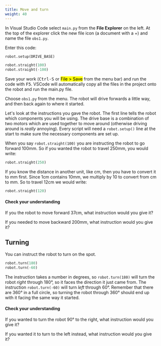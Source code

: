 ```yaml
---
title: Move and turn
weight: 40
---
```

In Visual Studio Code select `main.py` from the **File Explorer** on the left. At the top of the explorer click the new file icon (a document with a +) and name the file `obs1.py`.

Enter this code:

```python
robot.setup(DRIVE_BASE)

robot.straight(100)
robot.straight(-100)
```

Save your work (<kbd>Ctrl-S</kbd> or <mark>File > Save</mark> from the menu bar) and run the code with <kbd>F5</kbd>. VSCode will automatically copy all the files in the project onto the robot and run the main.py file.

Choose `obs1.py` from the menu. The robot will drive forwards a little way, and then back again to where it started.

Let's look at the instructions you gave the robot. The first line tells the robot which components you will be using. The drive base is a combination of two motors which are used together to move around (otherwise driving around is *really* annoying). Every script will need a `robot.setup()` line at the start to make sure the necessary components are set up.

When you say `robot.straight(100)` you are instructing the robot to go forward 100mm. So if you wanted the robot to travel 250mm, you would write:

```python
robot.straight(250)
```

If you know the distance in another unit, like cm, then you have to convert it to mm first. Since 1cm contains 10mm, we multiply by 10 to convert from cm to mm. So to travel 12cm we would write:

```python
robot.straight(120)
```

#### Check your understanding

If you the robot to move forward 37cm, what instruction would you give it?

If you needed to move backward 200mm, what instruction would you give it?

## Turning

You can instruct the robot to turn on the spot.

```python
robot.turn(180)
robot.turn(-60)
```

The instruction takes a number in degrees, so `robot.turn(180)` will turn the robot *right* through 180°, so it faces the direction it just came from. The instruction `robot.turn(-60)` will turn *left* through 60°. Remember that there are 360° in a full circle, so turning the robot through 360° should end up with it facing the same way it started.

#### Check your understanding

If you wanted to turn the robot 90° to the right, what instruction would you give it?

If you wanted it to turn to the left instead, what instruction would you give it?
